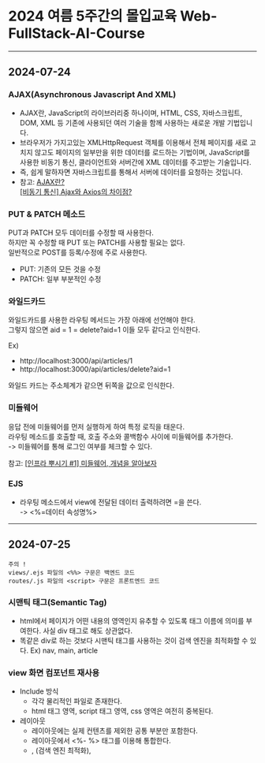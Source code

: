 # 2024 여름 5주간의 몰입교육 Web-FullStack-AI-Course

---

## 2024-07-24

### AJAX(Asynchronous Javascript And XML)

- AJAX란, JavaScript의 라이브러리중 하나이며, HTML, CSS, 자바스크립트, DOM, XML 등 기존에 사용되던 여러 기술을 함께 사용하는 새로운 개발 기법입니다.
- 브라우저가 가지고있는 XMLHttpRequest 객체를 이용해서 전체 페이지를 새로 고치지 않고도 페이지의 일부만을 위한 데이터를 로드하는 기법이며, JavaScript를 사용한 비동기 통신, 클라이언트와 서버간에 XML 데이터를 주고받는 기술입니다.
- 즉, 쉽게 말하자면 자바스크립트를 통해서 서버에 데이터를 요청하는 것입니다.
- 참고: [AJAX란?](https://daegwonkim.tistory.com/445)  
        [[비동기 통신] Ajax와 Axios의 차이점?](https://hstory0208.tistory.com/entry/%EB%B9%84%EB%8F%99%EA%B8%B0-%ED%86%B5%EC%8B%A0-Ajax%EC%99%80-Axios%EC%9D%98-%EC%B0%A8%EC%9D%B4%EC%A0%90)

### PUT & PATCH 메소드

PUT과 PATCH 모두 데이터를 수정할 때 사용한다.  
하지만 꼭 수정할 때 PUT 또는 PATCH를 사용할 필요는 없다.  
일반적으로 POST를 등록/수정에 주로 사용한다.

- PUT: 기존의 모든 것을 수정
- PATCH: 일부 부분적인 수정

### 와일드카드

와일드카드를 사용한 라우팅 메서드는 가장 아래에 선언해야 한다.  
그렇지 않으면 aid = 1 = delete?aid=1 이들 모두 같다고 인식한다.

Ex)

- http://localhost:3000/api/articles/1
- http://localhost:3000/api/articles/delete?aid=1

와일드 카드는 주소체계가 같으면 뒤쪽을 값으로 인식한다.

### 미들웨어

응답 전에 미들웨어를 먼저 실행하게 하여 특정 로직을 태운다.  
라우팅 메소드를 호출할 때, 호출 주소와 콜백함수 사이에 미들웨어를 추가한다.  
-> 미들웨어를 통해 로그인 여부를 체크할 수 있다.

참고: [[인프라 뿌시기 #1] 미들웨어, 개념을 알아보자](https://velog.io/@unyoi/%EC%9D%B8%ED%94%84%EB%9D%BC-%EB%BF%8C%EC%8B%9C%EA%B8%B01-%EB%AF%B8%EB%93%A4%EC%9B%A8%EC%96%B4-%EA%B0%9C%EB%85%90%EC%9D%84-%EC%95%8C%EC%95%84%EB%B3%B4%EC%9E%90)

### EJS

- 라우팅 메소드에서 view에 전달된 데이터 출력하려면 =을 쓴다.  
  -> <%=데이터 속성명%>

---

## 2024-07-25

    주의 !  
    views/.ejs 파일의 <%%> 구문은 백엔드 코드  
    routes/.js 파일의 <script> 구문은 프론트엔드 코드

### 시맨틱 태그(Semantic Tag)

- html에서 페이지가 어떤 내용의 영역인지 유추할 수 있도록 태그 이름에 의미를 부여한다.
  사실 div 태그로 해도 상관없다.
- 똑같은 div로 하는 것보다 시맨틱 태그를 사용하는 것이 검색 엔진을 최적화할 수 있다.
  Ex) nav, main, article

### view 화면 컴포넌트 재사용

- Include 방식
  - 각각 물리적인 파일로 존재한다.
  - html 태그 영역, script 태그 영역, css 영역은 여전히 중복된다.
- 레이아웃
  - 레이아웃에는 실제 컨텐츠를 제외한 공통 부분만 포함한다.
  - 레이아웃에서 <%- %> 태그를 이용해 통합한다.
  - <body>, <meta>(검색 엔진 최적화), <style>, <script> html 태그를 적용할 수 있다.

-> 기본적으로는 레이아웃 기술을 사용하고, 레이아웃을 적용해도 중복되는 부분은 부분적으로 Include 파일로 따로 뺀다.

---

## 2024-07-26

### DBMS

데이터 관리 SW 시스템

- RDBMS
  - RDBMS 특징
    - 결함이 없는 데이터를 안정적으로 영구적으로 관리하는 것이 주요 목적
    - 데이터 수가 많으면 RDBMS는 속도가 떨어진다.
    - DB 서버 복제가 오래 걸린다.
    - 속도보다 무결성 데이터 수집을 목적으로 한다 !
    - Constraints(제약사항)을 이용하여 무결성 데이터를 수집한다.(데이터에 결함이 있다면, 에러를 발생시킨다.)
    - Ex) MySQL, MariaDB(MySQL과 유사), PostgreSQL
  - RDBMS 구조
    - Databases - Tables - Rows - Columns
    - TABLE간의 관계 기반 정형 데이터 관리
    - TABLE의 관리 항목은 사용자 관리 항목(제목, 내용 등)과 시스템 관리 항목(ID, 등록일시, IP 등)으로 나뉜다.

- NoSQL
  - 관계형 데이터베이스의 한계를 극복
  - 빠른 응답 속도, 높은 가용성(사용자가 늘어남에 따라 자원(DB 서버)을 늘렸다 줄였다 가능), 확장성(DB 서버를 실시간으로 복제해서 확장하는 것이 자유롭다.
    -> Scale-Up:단일 서버 CPU/메모리 추가, Scale-Out:서버를 추가), 가용성(백업(스탠바이)서버 없이 사용 중에 실시간으로 DB 서버가 늘릴 수 있다.)
  - 데이터 양이 많고(빅데이터), 데이터 구조가 정해져있지 않은 경우 NoSQL을 사용한다.
  - 정형 데이터 방식으로도, 비정형 데이터도 관리할 수 있다.
  - 실시간으로 확장이 가능하다.
  - 트래픽을 예측할 수 없는 경우 사용된다.

- Document DB
  Ex) MongoDB
- KEY-VALUE DB
  Ex) REDIS

---

## 2024-07-29

### MySQL

- Schema(=Database)
- Character Set은 utf8mb4(utf8에 이모지를 포함한 최신 버전)
- collation은 unicode_ci를 선택하면 정렬을 할 수 있다.

- MySQL 데이터 유형
  - 문자형
    - CHAT(고정길이형)
      - 문자열 고정길이는 해당 길이만큼 사이즈를 사용한다.
      - 실제 데이터가 안들어가도, 데이터 길이가 고정된 형태 데이터 입력
      - 길이가 정해져 있는 데이터를 사용할 때 CHAR를 사용한다.
    - VARCHAR(가변길이형)
      - 문자열 가변길이
      - 알파벳 한 글자: 1byte, 유니코드 한 글자: 2byte
    - TEXT
      - 1000자리 이상의 긴 문자열

- MySQL TABLE 제약조건
  - PK(Primary Key)
  - NN(Not Null)
      NULL은 Data가 입력 안된 초기 상태, 공백 문자는 값이 들어가 있다.
  - UQ(Unique Key)
      Primary Key는 Unique Key
  - ZF(Zero Fill)
      남는 공간은 0으로 채운다.
  - AI(Auto Increment)
      자동 증가

### Model

데이터의 구조를 프로그래밍 언어로 표현한 클래스  
물리적인 테이블을 백엔드에서 제어하기 위함

- Data Model: DB의 TABLE과 1대1 매핑된다.
- View Model: 화면의 구조가 기준
- DTO Model: 여러 모델의 데이터를 하나의 모델로 준다.

### ORM

모델과 물리적인 TABLE을 1대1 매핑해 모델을 통해 관리한다.  
ORM 프레임워크에서 동적으로 SQL 쿼리를 만들어준다.


### Code First & Model First

코드로 모델을 만들고, DB를 적용한다.  
새로운 프로젝트를 만들 때 사용한다.

- Database First
  - 만들어진 DB를 바탕으로 코드에 적용한다.
  - 이미 운영 중인 시스템에 사용한다.

### /model/index.js

index.js는 물리적인 데이터베이스 그 자체를 가리킨다.

---

## 2024-07-31

사용자 사이트는 UI/UX도 좋아야 하고, 디자인도 최신 트렌드를 따라가기 위해 프론트와 백엔드를 나눠서 개발하지만,  
관라지 사이트는 디자인을 신경 쓸 필요가 없기 때문에, 백엔드에서 모든 것을 개발하기도 한다.

### Socket.io 모듈

- 클라이언트 -> 서버로 전송한 메시지 수신
  - on 메소드
    현재 접속되어 있는 클라이언트로부터 메시지를 수신하려면 on 메소드를 사용한다.
    - io.on
      - 'connection' : socket.io의 기본 이벤트, 사용자가 웹사이트에 접속하면 자동으로 발생하는 이벤트
    - socket.on - 해당 클라이언트에서 메세지를 보낸다.

- 서버 -> 클라이언트로 메시지 전송
  - emit 메소드
    - io.emit
      - 서버가 현재 접속해있는 모든 클라이언트에게 이벤트 전달
      - io.emit은 연결된 모든 클라이언트를 대상으로 한다.
        -> 따라서 sender인 socket에 해당되는 client에게도 전달된다.
    - socket.emit
      - 서버쪽에서 event를 발생시키는 함수
      - 서버에서 이벤트 발생시키면 클라이언트 페이지의 해당 이벤트 리스너에서 처리
      - 해당 소켓을 통해 클라이언트에게 메시지 전송
      - sender인 socket의 클라이언트는 제외한다.

참고: [[Node.js] Socket.io 모듈 (.emit .on)](https://velog.io/@rzee/Node.js-Socket.io-%EB%AA%A8%EB%93%88-.emit-.on)  
      [Socket.io - io.emit(io.sockets.emit)과 socket.broadcast.emit의 차이](https://velog.io/@nittre/NodeJS-io.emitio.sockets.emit%EA%B3%BC-socket.broadcast.emit%EC%9D%98-%EC%B0%A8%EC%9D%B4)

### CORS

- 같은 서버 도메인이 아닌 다른 도메인에서 데이터를 호출할 때, 차단되어 CORS 이슈가 생긴다.
  -> 동일 출처 원칙을 위반
- 허용된 도메인에 대해서 데이터/소캣 기능을 제공할 수 있도록 CORS 설정이 필요하다.
- 데이터를 제공하는 도메인과 사용하는 도메인이 다르면, 시스템 상에서 차단한다.
- 도메인을 등록하면 사용할 수 있다.
- restful, 채팅 서버에서 CORS 이슈가 많이 발생한다.

### JWT

JSON 형식의 데이터를 암호화해 놓은 토큰

- 토큰을 까보면 JSON 데이터가 들어있다.
- 토큰에 담겨져있는 데이터는 바꿀 수 없다.
  -> 바꾸면 깨져버리기 때문에 안전하다.
- JWT 토큰의 형식
  - HEADER: 토큰 종류와 해시 알고리즘 정보 제공
  - PAYLOAD: 토큰으로 저장하는 실제 데이터인 JSON 데이터를 인코딩하여 저장하는 영역
  - SIGNATURE: 일련의 문자열로 서버에서 발급해준 특정 문자열로 시그니처 값을 통해서 사버의 값과 비교해 토큰이 변조되었는지 여부를 확인할 수 있는 값 설정.
- PAYLOAD 영역에 들어있다.
- 토큰을 만들 때도 인증키가 필요하고, 까볼 때 만들때 사용했던 인증키가 필요하다.(양방향 암호화)

    Q. JWT 토큰을 왜 쓰는가?
      - 용도
        이기종 시스템 간의 데이터 상호교환을 통한 시스템 통합수단으로 사용
      - 오리지널 데이터를 변조없이 주고 받을 수 있다.
      - JWT토큰은 기본적으로 변조 불가능하다.
      - 난독화/복호화 사용이 간편해 각종 시스템간 데이터 교환 표준 포맷으로 사용된다.

      로그인 한 사용자의 정보를 유지한다.  
      로그인을 했는지 안했는지 확인한다.

      - 랜덤한 JWT 토큰 시크릿 키 만들기
        참고: [JWT Secret Key 생성하기](https://velog.io/@5w31892p/JWT-Secret-Key-%EC%83%9D%EC%84%B1)

      - JWT 까보기
        https://jwt.io/
        JWT 토큰에는 공개되도 괜찮은 데이터만 담아야 한다.  
        JWT 토큰이 localStorage에 담겼을 때, 그걸 저 사이트를 통해 까볼 수 있다.  
        JWT를 까봤을 때 중요한 개인정보가 담겼으면, 유출될 수 있다.  
        -> JWT 토큰에 개인정보를 담을 경우, 암호화해서 담아야한다.  

---

## 2024-08-01

### RESTful

Q. REST API와 RESTful API의 차이는 뭘까?  
  RESTful은 REST의 설계 규칙을 잘 지켜서 설계된 API를 RESTful한 API라고 합니다.  
  즉, REST의 원리를 잘 따르는 시스템을 RESTful이란 용어로 지칭됩니다.

참고: [REST란? REST API 와 RESTful API의 차이점](https://dev-coco.tistory.com/97)

라우터 파일은 업무 단위로 나누는 것이 좋다.

---

## 2024-08-02

### 서버 세션

세션(서버 메모리)을 만들어 특정 도메인에셔 발급해준 쿠키를 갖는다.  
브라우저의 헤더에 쿠키가 들어있어, 서버에서는 브라우저에서 요청을 할 때, 토큰을 가져와서 읽어본다.

### 쿠키

- 텍스트 파일
- 서버에서 발급한다.
- 세션을 만들 때 쿠키를 같이 굽는다.
- 세션은 로그인하는 사용자마다 만든다.
- 세션은 고유한 id를 가지는데, 세션 id라고 한다.
- 세션 아이디를 쿠키에 저장한다.
- 서버에 요청할 때마다, 쿠키 값을 추출한다.

### 분산 서버

사용자가 적으면 한 대의 서버로도 충분하다.  
동접자가 많아지면 서버를 더 두고, 로드밸런서를 통해 관리한다.  
여러 대의 서버를 두는 것을 분산 서버라고 한다.

- 문제
  한 대의 서버를 통해 로그인을 관리하면 문제가 없는데, 분산 서버를 기반으로 사용하면 세션 문제가 생긴다.  
  -> 요청과 응답이 있을 때마다 어느 서버로 보낼지는 모른다.  
  -> 1번 서버에서는 로그인을 해서 세션이 생겼는데, 다른 페이지를 들어갔더니 2번 서버에서 세션이 없어서 다시 로그인을 해야하는 세션 이슈가 생길 수 있다.

- 해결
  세션을 메모리에 저장하는 것이 아니라, DB에 저장한다.(주로 Redis)

### 클라우드 컴퓨팅

물리적인 컴퓨터를 보다 더 효율적으로 사용할 수 있도록 사용방법을 바꾼다.  
빅데이터를 저장하고 관리할 수 있다.  
하드웨어는 같다. 물리적인 서버는 변화가 없다.

### 하드웨어 가상화 기술

- 호스트 가상화 기술 환경
  - Host OS를 설치하고, 그 위에 가상화 소프트웨어를 설치하고, 그 위에 어플리케이션을 설치한다.
  - 사용자 환경에서 가상화 기술 시용
    -> 가상화 소프트웨어: VMWare, Virtual Box
- 하이퍼바이저 가상화 기술 환경
  - Host OS를 설치하지 않고, 하드웨어위에 하이퍼바이저 소프트웨어를 설치한다.
  - 실행 속도와 성능이 더 좋다.
    -> Ex) 마이크로소프트의 Hyper-V, Citrix Xen Hypervisor

-> 클라우드는 하드웨어 가상화 기술이라고 할 수 있다 !

### 클라우드 기반 서비스

- On-Promise
  - 1 하트웨어, 1 OS
  - 문제: 오래 걸림
  - 옛날 방식
  - 모든 걸 다 해야 됨
- IaaS (Infrastructure as a Service) (=이아스)
  - Hypervisor(가상화 소프트웨어)가 설치됨
  - 필요한 OS를 VM에 만든다.
  - 기싱 사버에 소스를 올린다.
  - OS 만드는 거 빠름
  - 문제: 소스가 배포되고, 소스가 돌아갈 수 있도록 Off-the-shelf 작업(런타임 환경 구성)을 해야 한다. -> 오래 걸림
- CaaS (Containers-as-a-Service) (=카스)
  - 개발 소스와 개발 소스가 작동할 수 있는 런타임 환경을 묶어서 하나의 Container(도커 파일)를 배포한다.
  - Off-the-shelf 작업을 안해도 된다.
  - 효율적이다.

### 클라우드 컴퓨팅 서비스

- IaaS
  - 내 입맛에 맞게 구성 가능
  - OS 만들어야 함.
  - 싸다.
- CaaS
  - 제일 비싸다.
  - 개발 소스만 배포하면 바로 돌아간다.
  - OS 만들 필요 X, 가상 컴퓨터 공간을 제공해준다.
  - 개발자가 할 일이 없음
  - IaaS의 진보된 방식
- PaaS
  - OS, 런타임 환경, DBMS 모두 제공
  - 어플리케이션만 배포하면 된다.
  - Serverless
  - 완성된 백엔드를 제공 Ex) Firebase
- FaaS
  - MSA
- SaaS
  - 완성된 소프트웨어
  - 회원가입을 하고 결제해서 빌려쓴다.
  - Ex) Notion

참고: [IaaS vs PaaS vs SaaS vs FaaS vs CaaS](https://velog.io/@choidazzi/IaaS-vs-PaaS-vs-SaaS-vs-FaaS-vs-CaaS)

### 아키텍처

- 모놀리식(Monolithic Architecture)
  - 모든 기능이 유기적으로 연결되어 있기 때문에, 올릴 때 통째로 배포해야 한다.
  - 단점: 사용자가 있든 없든 항상 서버를 올려놔야 한다. -> 고정 비용이 많이 든다.
- MSA(MicroService Architecture)
  - 기능단위로 각각의 기술로 개발되고, 각자 독립적으로 배포/서비스된된다.
  - 하나의 기능을 수정하면 다 올릴 필요없이 그것만 배포하면 된다. -> 유지보수가 쉽다.
  - 사용자 트래픽을 예측할 수 없을 때 좋다.
    -> 사용자 요청이 늘어나면, 서버를 자동으로 늘린다. 사용자가 없어지면 서버가 다시 줄어든다.
  - 사용자가 요청했을 때만 작동하기 때문에, 사용한 만큼만 비용을 내면 된다.
    -> MSA를 사용하면서 클라우드 환경에서 서비스하는 기술을 "서버리스"라고 한다.
    -> FaaS는 서버리스의 하위집합
  - 어려움
-> 보통 섞어서 개발한다. 모든 기능을 MSA로 개발하는 것이 좋은 게 아니다.
  유기적이어야 하는 기능/트래픽이 정적인 기능은 모놀리식으로, 사용자 요청이 많은 기능만 MSA로 개발하면 된다. 특정 기간에 갑자기 몰리면 MSA로 개발한다.

참고: [[MSA] 마이크로서비스 코딩 공작소 - 1장](https://velog.io/@jeongbeom4693/MSA-%EB%A7%88%EC%9D%B4%ED%81%AC%EB%A1%9C%EC%84%9C%EB%B9%84%EC%8A%A4-%EC%BD%94%EB%94%A9-%EA%B3%B5%EC%9E%91%EC%86%8C-1%EC%9E%A5)

---

## 2024-08-05

### 클라우드 기반 서비스하기(IaaS)

- VPC(Virtual Private Cloud)
    가상 서버를 배치시킬 수 있는 가상의 네트워크
  - 논리적으로 분리된 가상의 사설 네트워크 공간
    업무의 목적에 따라 네트워크를 나누어 사용하실 수 있도록 논리적으로 격리된 네트워크를 제공합니다.  
    또한 사설 IP 주소와 Subnet 생성, 네트워크 게이트웨이, 접근 제어 등을 지원함으로서, 손쉽게 전용 네트워크를 확보하실 수 있습니다.  

- Subnet
VPC 내에 세분화된 격리 공간을 제공

- 서버 OS 업데이트
sudo apt update
sudo apt upgrade
sudo apt autoremove

- Q. 왜 WAS 서버와 웹 서버를 나누는가?
  실제 서비스에는 물리적인 서버가 최소한 3대가 필요하다.  
  -> 로드 밸런서를 두어 서버를 확장한다.  
  ![alt text](image.png)

  항상 웹서버는 public IP로 80포트로 접속되며, 항상 열려있다.  
  -> 보안적으로 취약하다.

  항상 웹서버의 80포트는 열려있기 때문에, 백엔드 서버는 WAS 서버로 개별 포트를 두고 서비스를 한다.  
  설령 80포트가 뚫려도, 외부에서는 직접적으로 들어오지 못하기 때문에 WAS와 DB 서버는 뚫리기 어렵다.
  -> 프락시 환경(공개된 public IP를 통해 들어오는것이 아닌, public IP를 통해 내부의 private IP로 접근한다.)

- ACG
  - Inbound
    0.0.0.0/0로 설정하면, 아무나 서버에 접근할 수 있다.
  - outbound

  http://~ 는 80 port로 통신한다.
  https://~ 는 443 port로 통신한다.

### DNS

도메인 주소를 관리하는 서버

1. 사용자가 도메인 주소를 입력한다.
2. 통신사로 사용자가 입력한 호스트, 도메인 주소, IP 주소를 전달한다.
3. 해당하는 도메인을 관리하는 DNS 서버를 찾는다.
4. DNS는 호스트명과 도메인 주소로 서비스하는 서버의 IP 주소를 찾는다.
5. IP 주소로 직접적으로 서버와 통신한다.

Ex) www.naver.com
호스트명: www
도메인: naver.com

---

## 2024-08-06

### AWS

클라우드는 사용한 만큼만 후불

- IAM 계정: Identity and Access Management

- 클라우드 서비스명: EC2(가상서버-IaaS)
  -> 서비스 관리단위: 인스턴스

- 클라우드 서비스명: S3(스토리지)
  -> 서비스 관리단위: 버킷

- 클라우드 서비스명: Lambda(가상서버-FaaS)
  -> 서비스 관리단위: 함수

### AWS EC2

1. 인스턴스 시작
2. 탄력적 IP(고정 IP) 주소 할당 후 연결
   -> 고정 IP를 통해 원격 서버 연결
3. putty로 연결
   - 사용자 계정 root: ec2-user
   - sudo su
     -> root 권한 위임 후 설정
   - 리눅스 명령어
     - rpm -qa \*-release
     - cat /proc/version
4. Node Framework 설치
   - sudo dnf install nodejs
5. pm2 기반 WAS 서비스
   - pm2 설치
     - npm install pm2 -g
   - 서비스 폴더 만들고 접근 권한 주기
     - sudo mkdir-p -- /var/www /var/www/nodechatapp
     - sudo mkdir-p -- /var/www /var/www/nodechatadmin
   - WinSCP로 서비스 폴더에 개발 소스 업로드하기
   - 패키지 설치
     - npm i
   - pm2로 시작 모듈을 app.js로 하여 노드 애플리케이션 시작하고 관리
     - 단일 스레드 기반 서비스
       - pm2 start app.js --name nodechatadmin
     - 멀티코어 클러스터링 기반 분산환경 제공
       - pm2 start app.js --name nodechatadmin -i 0
       - 주요 pm2 명령어
         pm2 list
         pm2 start www--name nodechatapp
         pm2 stop nodechatapp
         pm2 restart nodechatapp
         pm2 delete nodechatapp
         pm2 monit
6. NginX 웹서버 설치
   - dnf install nginx
     -> 넌 지금부터 웹서버야
   - nginX 서비스 관리 명령어
     - sudo systemctl enable nginx
     - sudo systemctl start nginx
     - sudo systemctl status nginx
     - sudo systemctl stop nginx
7. 도메인 주소 기반 가상 호스팅
   - nginx 설정 파일 수정
     - sudo vi /etc/nginx/nginx.conf
       server {
         listen 80;
         server_name 3.37.185.159 cbnu13.wechatmaker.com;

         location / {
           proxy_pass http://172.31.9.22:5001;
           proxy_http_version 1.1;
           proxy_set_header Upgrade $http_upgrade;
           proxy_set_header Connection $http_connection;
           proxy_set_header Host $http_host;
           proxy_cache_bypass $http_upgrade;
           }
       }
   - 모든 nginx 설정 변경 후에는 반드시 설정파일 구문 검사 후 재시작해줘야 한다.
     - sudo nginx -t
       설정 파일이 잘 수정되었는지 확인하는 테스트/문법 검사 실행
       문제가 없다면, test is successful
     - sudo nginx -s reload
       nginx 재시작
8. 서비스를 종료하고 삭제
   - 인스턴스
     - 인스턴스 중지: 잠시동안 중지한다.(돈은 계속 빠져나간다.)
     - 인스턴스 시작/재부팅: 시작한다.(탄력적 IP를 설정하지 않았다면, public IP가 바뀔 수 있다.)
   - 탄력적 IP
   - 보안 그룹(default는 삭제하지 않는다.)

  Q. 웹 서버를 통해 도메인 주소를 세팅하는 이유
    1. 도메인을 사용하지 않으면, 사용자가 IP와 port를 외워야 한다.
      도메인을 이용하면 기본 80포트로 연결된다.
      관리해 줄 필요 x, IP와 port를 외울 필요 x
    2. 보안적 문제
      ! 백엔드가 돌아가는 WAS 서버의 port를 개방하면 보안적으로 좋지 않다.
      http: 80 port
      https: 443 port
      -> Ex) 사용자가 WAS 서버의 3000번 port로 직접 들어올 수 있으면, 공격해서 소스를 가져오면, 털린다.
      사용자가 웹 서버는 털려도 된다.
      웹 서버로 들어오는 것을 프록시라고 한다.

  ! WAS는 일반적으로 private IP로 통신한다.
    -> Why? 외부에서 직접적으로 들어오는 경우만 public IP를 사용한다.
    private IP로 통신할 때는 기본적으로는 port 규칙/제약이 없다.(-> 리눅스 방화벽 프로그램으로 port를 제한한다.)
    웹서버만 public IP로 통신하고, 내부적인 서버와 통신할 때는 private IP로 통신한다.

  ! nginx를 사용하면, 서버를 여러 개 뒀을 때 지가 알아서 로드밸런싱을 한다.

### Maria DB Server

- 설치
  sudo yum install -y mariadb105-server
- 접속
  mysql -u root -p
  암호는 설정되어 있지 않기 때문에, 엔터
- DB 선택
  use mysql
- 외부에서 Maria DB 접속 설정
  select host, user, password from user;
  grant all privileges on*.* to 'root'@'%' identified by 'yugyeong';
  flush privileges;

### Redis

서버를 한 대 이상 사용할 때 사용할 수 있다.  
분산 메시징 시스템에 사용할 수 있다.

### SSL(Secure Sockets Layer)

보안 소켓 계층

- 사용자와 서버간의 통신을 하는 안전한 통로를 개설한다.
- 통로 안에서 데이터를 주고 받는다.
  -> SSL 기반으로 http 통신을 하는 방법이 https로 통신하는 것이다.
- 무료 SSL 비영리 단체: Let's Encrypt

Q. SSL을 어떻게 적용할까?
  웹서버에 SSL 인증서를 설치한다.
  인증서를 서버에 바인딩(설치)한다.
  인증서 파일이 만들어지면, nginx에 추가한다.
  사용자가 요청할 때마다 먼저 인증서를 통해 통로를 만들고 안전하게 데이터를 주고 받는다.

---

## 2024-08-07

웹브라우저: 웹브라우저에 전달된 웹페이지 소스를 해석한다.
프론트엔드: HTML을 변조하여, 웹사이트에 동적으로 보여준다.

### JavaScript

  -> 타입 지정이 불가하다.
  -> 불안정

### AltJS

순수 JavaScript의 대안으로 개발된 또 다른 언어
AltJS로 개발된 언어는 컴파일 과정을 통해 순수 JavaScript로 변환된다.
JavaScript와 함깨 사용할 수 있다.

### TypeScript

- 컴파일 과정
  타입스크립트 -> 컴파일 -> 자바스크립트 -> 실행
- 자바스크립트 문법을 확장한 상위 호완성 제공(SuperSet)을 통해 순수 자바스크립트와 혼용하여 사용 가능
- 정적 타입 검사 기능
- 단점: 대규모 어플리케이션이나 소스가 큰 경우, 컴파일 타임이 길어질 수 있다.(자바스크립트로 변환하기 때문에)

- TypeScript Annotation
  - 타입스크립트에서 변수/함수, 객체 속성의 데이터 타입을 지정하는 것
  - ype 검사를 수행하여 잠재적 에러를 확인할 수 있다.
  - 팀 협업을 할 때 동일 타입을 공유함으로써, 코딩컴벤션(코딩규칙)을 통한 팀 협업을 제공한다.

### MariaDB

[윈도우 MariaDB 설치하기](https://blog.naver.com/julie0427/223367603979)

---

## 2024-08-08

  Q. 어떨 때 타입 지정 방식을 사용하고, 인터페이스를 사용하는가?
  A. 코딩은 일관성있어야 한다.
    대부분 JSON 데이터와 같이 다양한 데이터의 구조를 정의할 때는 인터페이스를 사용한다.

개발 컨벤션: 똑같은 기능을 구현하는 방법이 정말 많기 때문에, 팀 내에서 코딩 규칙을 정의한다.

### React 프로젝트 만들기

- 화면의 작은 단위인 Component 기반으로 개발한다.
- JSX(JavaScriptXML) 문법을 이용한다.
  -> HTML처럼 보이는 코드는 HTML이 아니라, JSX 문법이다.
  - 실행 과정
    1. JSX 코드를 순수 자바스크립트 코드로 변환한다.
    2. 자바스크립트가 실행되어 HTML이 생성된다.
        -> yarn build 명령어 실행 시 build 폴더가 생성되는데, 이는 번들링 과정을 통해 만들어진 리액트의 최종 결과물이다.(정적 리소스가 만들어진다.) 이 build 폴더를 서버에 배포한다.
    3. 서버에서 보내준 HTML 태그들을 웹브라우저에 올린다.
        이때 웹브라우저의 메모리 상에 HTML 요소를 올린다.
        이 메모리를 DOM이라고 한다.
- Virtual DOM: DOM 내의 변경된 부분만 DOM에 적용한다.
  HTML DOM: 특정 영역만 바뀌어도 전체 웹페이지 DOM을 다시 렌더링한다.

- CRA
  - 가장 올드하다.
  - 최초에 프로젝트를 만들고, 구성하는데 너무 오래걸린다.

- Vite
  - Next.js 도입전까지 가장 많이 사용되던 리액트 프로젝트 생성/개발 방식
  - 기존 CRA 프로젝트 기반의 비효율성(번들링) 개선과 현대적 프론트엔드 애플리케이션 요구사항 반영

- NEXT.js
  NEXT.js는 두 가지의 라우팅 방식을 지원한다.  
  프론트엔드와 백엔드 모두 적용 가능(풀스택 개발자 프레임워크)
  - Pages Router
    - /apps에 화면 컴포넌트 파일들이 위치한다.
  - App Router
    - V14버전부터 App Router 방식이 Default로 적용되었다.
    - /pages에 화면 컴포넌트 파일들이 위치한다.
    - /api에서 백엔드를 개발할 수 있다.

---

## 2024-08-09

### NextJS

- React & NextJS 프로젝트 구조
  물리적인 html 페이지는 바뀌지 않고, 그 안의 컴포넌트만 바뀐다.  
  웹페이지의 특정 영역을 그때그때 바꾸기 때문에, 화면 깜빡거림 없이 구현할 수 있다.  
  웹페이지 단위의 "페이지 컴포넌트(/pages/...)"와 "재사용 가능한 화면 컴포넌트(/components/...)"를 구성하여 유지보수를 쉽게 할 수 있다.  
  
  ![alt text](image-1.png)
  
  - app.tsx: 전체 레이아웃 구성
  - index.tsx: 메인 페이지 컴포넌트(최초로 보여질 기본 페이지)
  - next-env.d.ts: 설치된 패키지가 타입스크립트를 지원하지 않는지 알려준다.
  - package.json
    dependencies: 실제 서비스와 관련된 패키지
    devDependencies: 개발할 때 사용하는 패키지
  - postcss.config.mjs
      css 후처리기 관련 config 설정 파일
      -> css는 전처리기(css를 자동으로 만들어준다)와 후처리기(만들어진 css를 브라우저에서 실행할 수 있도록 해준다)
  - tsconfig.json
    타입스크립트 관련 config 설정 파일
  - _(언더스코어)로 시작되는 파일과 폴더
    - 특별한 용도(대부분 애플리케이션의 전반적인 구조와 동작을 정의하는 시스템 파일이나 설정 파일)로 사용된다.(NextJS에서 제공하는 컨벤션)
    - 라우팅 규칙에서 빠진다.(자동 라우팅 메커니즘에서 제외한다.)
    - 프라이빗으로 간주한다.
  - @/
    최상위에서 경로를 나타낸다.

- Next Page Router 프로젝트 실행 순서
  1. 사용자 웹브라우저 NextApp 최초 호출(도메인주소) 
  2. _app.tsx(서버에서 실행) 
  3. _app.tsx내 메인 페이지 컴포넌트 호출(서버에서 실행) 
  4. _document.tsx 호출(서버에서 실행) 
  5. Single Web HTML Page 생성(서버에서 실행) 
  6. 클라이언트로 Single Web HTML Page 전송
  7. 메인 페이지 기능 작동

### JSX

JavaScript 언어에 XML 표기문법을 추가한 자바스크립트 확장문법  
리액트에서 HTML 태그와 유사하게 태그방식으로 UI를 표현하는 방식 제공  
JSX는 HTML 태그처럼 보이지만 HTML태그는 아니며, 자바스크립트 +XML 문법을 이용

- 최상위 태그는 하나이어야 한다.
  Ex) <div></div><div></div>와 같이 최상위 태그가 여러 개이면 안된다.
      <></> 또는 <Fragment></Fragment> 스타일이 없는 <div></div>로 감싸준다.
- 컴파일 과정
  JSX Code -> Client JavaScript 파일 -> 자바스크립트에 의해 HTML 태그 생성
- 닫는 태그가 반드시 필요하다.

### React

대문자로 시작하는 파스칼식으로 사용한다.
리액트에서는 참조할 때, require 대신 표준 문법인 import를 사용한다.

- **컴포넌트**
  - 페이지 컴포넌트는 사용자가 라우팅주소를 통해 호출하는 기본단위로 작동된다.
  - 리액트 컴포넌트는 props(속성값)를 통해 부모 컴포넌트로부터 입력값들을 전달(읽기전용)받고,
    컴포넌트의 실행결과는 리액트 JSX요소를 반환한다.
  - 부모 컴포넌트에서 자식 컴포넌트로 값을 전달할 떄는 읽기전용 데이터 속성인 props을 통해 전달하고,
    해당 컴포넌트의 자체 상태 값(수정가능한 데이터) 관리는 state란 개념을 이용한다.
    -> state 데이터는 백엔드에서 가져오기도 한다.

  ![alt text](image-2.png)

  - **props**: 부모 컴포넌트에서 자식 컴포넌트로 전달하는 읽기전용 데이터
  - **state**: 컴포넌트에서 상태값을 저장하고, 변경하는 데이터(해당 컴포넌트 안에서만 사용 가능)
  - **context**: 전역 상태관리 공간

  - **함수형 컴포넌트**
    - React v16 이후부터 클래스 컴포넌트에서 함수형 컴포넌트가 기본으로 변경
    - Hooks를 통한 state 및 LifeCycle 관리 기능 제공
    - Pages폴더 내에 존재하는 페이지 컴포넌트 파일명은 라우팅주소 체계로 사용된다.
      -> 파일명을 신중히 정해야 한다.

  - 재사용하기 위해 페이지를 컴포넌트로 쪼갠다.

[케이스 스타일(Case Styles): 카멜식, 케밥식, 파스칼식, 스네이크식](https://htc-refactor.tistory.com/entry/%EC%BC%80%EC%9D%B4%EC%8A%A4-%EC%8A%A4%ED%83%80%EC%9D%BCCase-Styles-%EC%B9%B4%EB%A9%9C%EC%8B%9D-%EC%BC%80%EB%B0%A5%EC%8B%9D-%ED%8C%8C%EC%8A%A4%EC%B9%BC%EC%8B%9D-%EC%8A%A4%EB%84%A4%EC%9D%B4%ED%81%AC%EC%8B%9D)

---

## 2024-08-12 ~ 2024-08-15

### useState

- 데이터 소스가 바뀌면 UI가 다시 렌더링된다.
- 비구조화 할당으로 useState 함수는 변수와 변수값 변경 세터함수를 반환한다.
  const [변수, 변수값 변경 세터함수] = useState(초기 값);

### useEffect

- 컴포넌트 라이프사이클
  - 마운팅(Mounting)
    - 최초 1회
    - 컴포넌트의 props, state 값을 초기화하고 JSX를반환하여, 컴포넌트 UI를 최초 렌더링하고 화면에 표시하는 과정
  - 업데이팅(Updating)
    - 반복 발생(부분 렌더링)
    - 컴포넌트의 state, props가 변경되면, 화면을 재렌더링하여 화면을 다시 그리는 과정
    - 부모 컴포넌트의 상태가 변경되면, 기본적으로 자식 컴포넌트도 업데이트 발생
    - 특정 상태값이 변경될 때마다 선택적 업데이트 가능
    - 마운팅 이후에 UI가 바뀌는 것
      -> 화면의 일부가 바뀌는 것
  - 언마운팅(UnMounting)
    - 마지막 발생
    - 컴포넌트가 화면에서 사라지는 과정

  -> 프로그램적으로 각 시점을 잘 파악하는 것이 중요
  -> 렌더링(마운팅, 업데이팅)을 어떻게 하느냐에 따라 성능에 영향을 미친다.

- 함수형 컴포넌트 라이프사이클 관리 훅
- 컴포넌트가 마운팅, 업데이팅, 언마운팅 상태를 캐치한다.
- 특정 데이터/상태가 변경될떄마다, 이벤트 제어 가능 훅.

### useReducer

특정 데이터가 여러 컴포넌트에서 사용되고, 통합해서 관리하고 싶을 때

### useContext

- 부모/자식 컴포넌트 구조에서 부모에서 자식으로 아래 방향으로 자식으로 상태정보를 전달하고 싶으면 기본적으로 props(이벤트함수, 세터함수,props 데이터를 전달)를 이용한다.
  But! Depth가 너무 깊은 경우, 관리에 어려움 존재한다.(무한 데이터 전달...)
- 자식에서 부모 컴포넌트로의 데이터의 공유/전송이나 부모/자식 관계가 아닌 컴포넌트(형제, 전혀 다른 루트파컴포넌트)간의 상태 정보 공유 시
주로 useContext를 사용.
- 모든 컴포넌트 중 일부 컴포넌트 그룹에서 전역 데이터 상태정보를 공유하고 싶을 떄 사용

Ex) 사용자의 정보나 로그인 상태를 매번 보내야 할 때, 전역으로 두면 어디서든 접근할 수 있다.
Ex) 테마(라이트모드/다크모드)

## 2024-08-16

### Next.js Rendering 및 컴포넌트 유형

- Client Side Rendering(전통적인 SPA방식)
  - 클라이언트 컴포넌트: 웹브라우저(클라이언트) 환경에서 최초 UI페이지를 생성되어 화면에 렌더링되어 표시
  - 기존의 방식으로, 웹브라우저에서 클라이언트 자바스크립트에 의해 html을 만든다.

- Server Side Rendering
  - 사용자 요청 시 서버에서 해당 화면의 html요소를 동적 생성
  - 서버 컴포넌트를 통해 필요한 시점에 서버에서 html 코드를 만들어 가져온다.

### CSR(Client Side Rendering)

- 렌더링이 오래걸린다.
- 특히 자바스크립트 파일이 크면 오래걸림

![alt text](image-3.png)

### SSR(Server Side Rendering)

- 처음 화면 렌더링이 너무 오래걸리면 SSR을 쓴다.
- 서버에서 html과 data를 만든다.
- 검색 엔진을 최적화할 수 있다.
-> 최초에는 SSR을 하는 것이 좋다.
![alt text](image-5.png)
![alt text](image-4.png)

### SSG(Static Side Generation)

- 정적 웹사이트 생성기
- 웹사이트가 동적으로 변경되지 않고, 이미 정해져 있다.
- 로컬에서 빌드 시점에서 html 소스가 만들어진다.
  -> 프리 렌더링이라고 한다.
- useState가, useEffect가 들어가면, CSR이 된다.
- 데이터 연동이 없는 단순 컴포넌트

Case 1) jsx 코드만을 사용해 만든 정적 페이지
Case 2) 빌드 타임에 데이터 기반 정적 페이지 생성 getStatics props
Case 3) 빌드 타임에 데이터 기반 여러 페이지 생성 getStaticPath

### ISR

SSG와 비슷하지만, SSG는 빌드 타임에 정적 웹페이지를 생성하는 반면, ISR은 빌드 타임에 정적 웹페이지를 생성하지 않는다.  
지정된 시간이 지나면, 서버 측에서 해당 데이터를 기반으로 정적 웹페이지를 생성하여, 서버에서 주기적으로 생서된 정적 웹페이지를 다운받아 화면을 갱신한다.

---

## 2024-08-19

### 프론트엔드와 백엔드 통신환경 구성

- Fetch
  - 웹브라우저와 자바스크립트에 탑재되어 있다.

- Axios
  - 글로벌한 표준 오픈소스 라이브러리
  - RESTful과 통신한다.

---

## Project

- PostData
  - 이 이름은 인터페이스가 실제 데이터 구조를 표현할 때 적합합니다.
  - 데이터베이스에서 가져오거나 API 응답으로 받을 데이터의 형식을 정의할 때 주로 사용합니다.
  - 예를 들어, 소셜 미디어 포스트의 내용을 나타내는 경우 PostData가 적합합니다.
- PostProps
  - 이 이름은 주로 React 컴포넌트의 props를 정의할 때 사용됩니다.
  - 즉, 해당 인터페이스가 React 컴포넌트에 전달되는 속성(props)을 정의하는 데 사용된다면 PostProps가 더 적합합니다.
